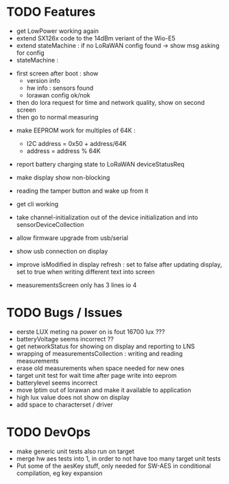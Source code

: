 # TODO Features

* get LowPower working again
* extend SX126x code to the 14dBm veriant of the Wio-E5
* extend stateMachine : if no LoRaWAN config found -> show msg asking for config
* stateMachine :
 - first screen after boot : show 
   - version info
   - hw info : sensors found
   - lorawan config ok/nok
 - then do lora request for time and network quality, show on second screen
 - then go to normal measuring

* make EEPROM work for multiples of 64K : 
  - I2C address = 0x50 + address/64K
  - address = address % 64K

* report battery charging state to LoRaWAN deviceStatusReq
* make display show non-blocking
* reading the tamper button and wake up from it
* get cli working
* take channel-initialization out of the device initialization and into sensorDeviceCollection
* allow firmware upgrade from usb/serial
* show usb connection on display
* improve isModified in display refresh : set to false after updating display, set to true when writing different text into screen
* measurementsScreen only has 3 lines io 4

# TODO Bugs / Issues
* eerste LUX meting na power on is fout 16700 lux ???
* batteryVoltage seems incorrect ??
* get networkStatus for showing on display and reporting to LNS
* wrapping of measurementsCollection : writing and reading measurements
* erase old measurements when space needed for new ones
* target unit test for wait time after page write into eeprom
* batterylevel seems incorrect
* move lptim out of lorawan and make it available to application
* high lux value does not show on display
* add space to characterset / driver


# TODO DevOps

* make generic unit tests also run on target
* merge hw aes tests into 1, in order to not have too many target unit tests
* Put some of the aesKey stuff, only needed for SW-AES in conditional compilation, eg key expansion
